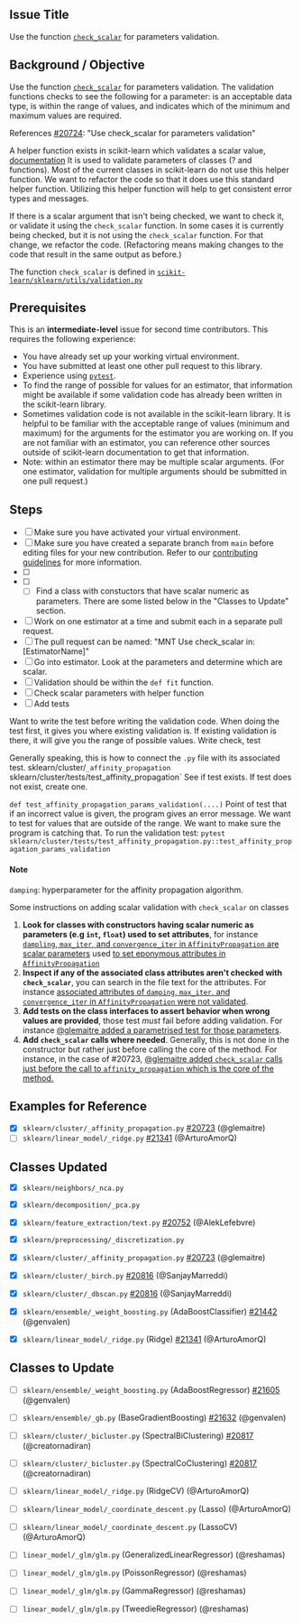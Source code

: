## Issue Title
Use the function [`check_scalar`](https://scikit-learn.org/dev/modules/generated/sklearn.utils.check_scalar.html?highlight=check_scalar#sklearn.utils.check_scalar) for parameters validation. 

## Background / Objective

Use the function [`check_scalar`](https://scikit-learn.org/dev/modules/generated/sklearn.utils.check_scalar.html?highlight=check_scalar#sklearn.utils.check_scalar) for parameters validation. The validation functions checks to see the following for a parameter: is an acceptable data type, is within the range of values, and indicates which of the minimum and maximum values are required.

References [#20724](https://github.com/scikit-learn/scikit-learn/issues/20724): "Use check_scalar for parameters validation"

A helper function exists in scikit-learn which validates a scalar value, [documentation](https://scikit-learn.org/stable/modules/generated/sklearn.utils.check_scalar.html)
It is used to validate parameters of classes (? and functions). Most of the current classes in scikit-learn do not use this helper function.  We want to refactor the code so that it does use this standard helper function. Utilizing this helper function will help to get consistent error types and messages.

If there is a scalar argument that isn't being checked, we want to check it, or validate it using the `check_scalar` function.  In some cases it is currently being checked, but it is not using the `check_scalar` function.  For that change, we refactor the code.  (Refactoring means making changes to the code that result in the same output as before.)

The function `check_scalar` is defined in [`scikit-learn/sklearn/utils/validation.py`](https://github.com/scikit-learn/scikit-learn/blob/6077d52b706d118c0d9fb1e69c254bc67e15b078/sklearn/utils/validation.py)


## Prerequisites
This is an **intermediate-level** issue for second time contributors. This requires the following experience:
- You have already set up your working virtual environment.
- You have submitted at least one other pull request to this library.
- Experience using [`pytest`](https://docs.pytest.org/en/6.2.x/).
- To find the range of possible for values for an estimator, that information might be available if some validation code has already been written in the scikit-learn library.
- Sometimes validation code is not available in the scikit-learn library.  It is helpful to be familiar with the acceptable range of values (minimum and maximum) for the arguments for the estimator you are working on. If you are not familiar with an estimator, you can reference other sources outside of scikit-learn documentation to get that information. 
- Note: within an estimator there may be multiple scalar arguments. (For one estimator, validation for multiple arguments should be submitted in one pull request.)



## Steps
- [ ] Make sure you have activated your virtual environment.
- [ ] Make sure you have created a separate branch from `main` before editing files for your new contribution. Refer to our [contributing guidelines](https://scikit-learn.org/dev/developers/contributing.html#how-to-contribute) for more information.
- [ ] 
- [ ] - [ ] Find a class with constuctors that have scalar numeric as parameters. There are some listed below in the "Classes to Update" section. 

- [ ] Work on one estimator at a time and submit each in a separate pull request. 
- [ ] The pull request can be named:  "MNT Use check_scalar in: [EstimatorName]"
- [ ] Go into estimator.  Look at the parameters and determine which are scalar.
- [ ] Validation should be within the `def fit` function. 
- [ ] Check scalar parameters with helper function
- [ ] Add tests

Want to write the test before writing the validation code.  When doing the test first, it gives you where existing validation is.  If existing validation is there, it will give you the range of possible values. 
Write check, test 

Generally speaking, this is how to connect the `.py` file with its associated test.
sklearn/cluster/`_affinity_propagation`
sklearn/cluster/tests/test_affinity_propagation`
See if test exists.  If test does not exist, create one.

`def test_affinity_propagation_params_validation(....)`
Point of test that if an incorrect value is given, the program gives an error message.
We want to test for values that are outside of the range. We want to make sure the program is catching that.
To run the validation test:  `pytest sklearn/cluster/tests/test_affinity_propagation.py::test_affinity_propagation_params_validation`

#### Note
`damping`:  hyperparameter for the affinity propagation algorithm.


Some instructions on adding scalar validation with `check_scalar` on classes
 
1. **Look for classes with constructors having scalar numeric as parameters (e.g `int`, `float`) used to set attributes**, for instance [`dampling`, `max_iter`, and `convergence_iter` in `AffinityPropagation` are scalar parameters]( https://github.com/scikit-learn/scikit-learn/pull/20723/files#diff-62083de22888eadb572404f8f7255a19a74370eeaf2a893858b066d90ada979eL273-L285)  used [to set eponymous attributes in `AffinityPropagation`](https://github.com/scikit-learn/scikit-learn/pull/20723/files#diff-62083de22888eadb572404f8f7255a19a74370eeaf2a893858b066d90ada979eR404-R406)
1. **Inspect if any of the associated class attributes aren't checked with `check_scalar`**, you can search in the file text for the attributes. For instance [associated attributes of `damping`, `max_iter`, and `convergence_iter` in `AffinityPropagation` were not validated](https://github.com/scikit-learn/scikit-learn/pull/20723/files#diff-62083de22888eadb572404f8f7255a19a74370eeaf2a893858b066d90ada979eL458).
1. **Add tests on the class interfaces to assert behavior when wrong values are provided**, those test _must_ fail before adding validation. For instance [@glemaitre added a parametrised test for those parameters](https://github.com/scikit-learn/scikit-learn/pull/20723/files#diff-35c6902baaa6b79819df8746c45a68f5d9057003fcd4189ac1d44213ac1eced2R76-R95).
1. **Add `check_scalar` calls where needed**. Generally, this is not done in the constructor but rather just before calling the core of the method. For instance, in the case of #20723, [@glemaitre added `check_scalar` calls just before the call to `affinity_propagation` which is the core of the method.](https://github.com/scikit-learn/scikit-learn/pull/20723/files#diff-62083de22888eadb572404f8f7255a19a74370eeaf2a893858b066d90ada979eR460-R475)

## Examples for Reference
- [x] `sklearn/cluster/_affinity_propagation.py`  [#20723](https://github.com/scikit-learn/scikit-learn/pull/20723) (@glemaitre)
- [ ] `sklearn/linear_model/_ridge.py`  [#21341](https://github.com/scikit-learn/scikit-learn/pull/21341) (@ArturoAmorQ)

## Classes Updated
- [x] `sklearn/neighbors/_nca.py`
- [x] `sklearn/decomposition/_pca.py`
- [x] `sklearn/feature_extraction/text.py`    [#20752](https://github.com/scikit-learn/scikit-learn/pull/20752) (@AlekLefebvre)
- [x] `sklearn/preprocessing/_discretization.py`
- [x] `sklearn/cluster/_affinity_propagation.py`  [#20723](https://github.com/scikit-learn/scikit-learn/pull/20723) (@glemaitre)
- [x] `sklearn/cluster/_birch.py`  [#20816](https://github.com/scikit-learn/scikit-learn/pull/20816) (@SanjayMarreddi)
- [x] `sklearn/cluster/_dbscan.py`  [#20816](https://github.com/scikit-learn/scikit-learn/pull/20816) (@SanjayMarreddi)
- [x] `sklearn/ensemble/_weight_boosting.py` (AdaBoostClassifier)  [#21442](https://github.com/scikit-learn/scikit-learn/pull/21442) (@genvalen)
- [x] `sklearn/linear_model/_ridge.py`  (Ridge) [#21341](https://github.com/scikit-learn/scikit-learn/pull/21341) (@ArturoAmorQ)


## Classes to Update
- [ ] `sklearn/ensemble/_weight_boosting.py` (AdaBoostRegressor)  [#21605](https://github.com/scikit-learn/scikit-learn/pull/21605) (@genvalen)
- [ ] `sklearn/ensemble/_gb.py` (BaseGradientBoosting)  [#21632](https://github.com/scikit-learn/scikit-learn/pull/21632) (@genvalen)
- [ ] `sklearn/cluster/_bicluster.py` (SpectralBiClustering)  [#20817](https://github.com/scikit-learn/scikit-learn/pull/20817) (@creatornadiran)
- [ ] `sklearn/cluster/_bicluster.py` (SpectralCoClustering)  [#20817](https://github.com/scikit-learn/scikit-learn/pull/20817) (@creatornadiran)
- [ ] `sklearn/linear_model/_ridge.py`  (RidgeCV)      (@ArturoAmorQ)
- [ ] `sklearn/linear_model/_coordinate_descent.py` (Lasso) (@ArturoAmorQ)
- [ ] `sklearn/linear_model/_coordinate_descent.py` (LassoCV) (@ArturoAmorQ)
- [ ] `linear_model/_glm/glm.py` (GeneralizedLinearRegressor) (@reshamas)
- [ ] `linear_model/_glm/glm.py` (PoissonRegressor)  (@reshamas)
- [ ] `linear_model/_glm/glm.py` (GammaRegressor)  (@reshamas)
- [ ] `linear_model/_glm/glm.py` (TweedieRegressor)  (@reshamas)

